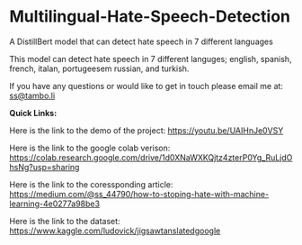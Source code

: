 # Multilingual-Hate-Speech-Detection
A DistillBert model that can detect hate speech in 7 different languages 

This model can detect hate speech in 7 different languges; english, spanish, french, italan, portugeesem russian, and turkish.


If you have any questions or would like to get in touch please email me at:
ss@tambo.li


**Quick Links:**

Here is the link to the demo of the project:
https://youtu.be/UAIHnJe0VSY 

Here is the link to the google colab verison:
https://colab.research.google.com/drive/1d0XNaWXKQjtz4zterP0Yg_RuLjdOhsNg?usp=sharing 

Here is the link to the coressponding article:
https://medium.com/@ss_44790/how-to-stoping-hate-with-machine-learning-4e0277a98be3

Here is the link to the dataset:
https://www.kaggle.com/ludovick/jigsawtanslatedgoogle
